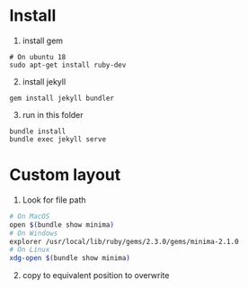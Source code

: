 
# Install

1. install gem
```
# On ubuntu 18
sudo apt-get install ruby-dev
``` 
2. install jekyll
```
gem install jekyll bundler
```
3. run in this folder
```
bundle install
bundle exec jekyll serve
```

# Custom layout

1. Look for file path
```bash
# On MacOS
open $(bundle show minima)
# On Windows
explorer /usr/local/lib/ruby/gems/2.3.0/gems/minima-2.1.0
# On Linux
xdg-open $(bundle show minima)

```

2. copy to equivalent position to overwrite

